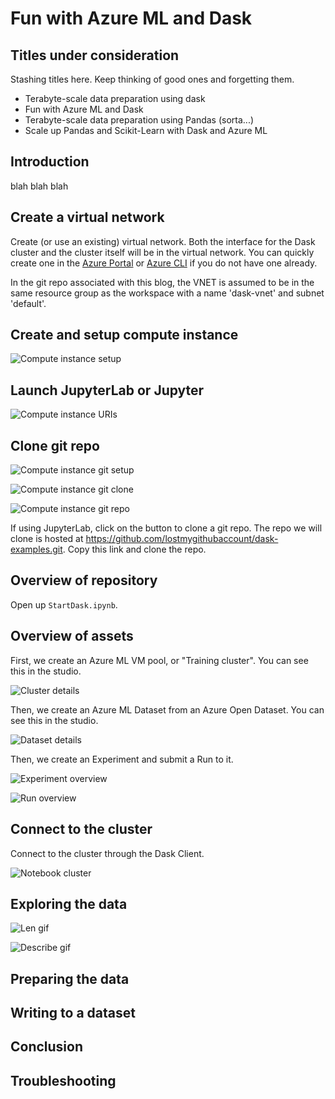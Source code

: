 # Fun with Azure ML and Dask 

## Titles under consideration

Stashing titles here. Keep thinking of good ones and forgetting them. 

* Terabyte-scale data preparation using dask
* Fun with Azure ML and Dask
* Terabyte-scale data preparation using Pandas (sorta...)
* Scale up Pandas and Scikit-Learn with Dask and Azure ML

## Introduction

blah blah blah


## Create a virtual network 

Create (or use an existing) virtual network. Both the interface for the Dask cluster and the cluster itself will be in the virtual network. You can quickly create one in the [Azure Portal](https://docs.microsoft.com/en-us/azure/virtual-network/quick-create-portal) or [Azure CLI](https://docs.microsoft.com/en-us/azure/virtual-network/quick-create-cli) if you do not have one already.

In the git repo associated with this blog, the VNET is assumed to be in the same resource group as the workspace with a name 'dask-vnet' and subnet 'default'. 

## Create and setup compute instance 

![Compute instance setup](media/ci-setup.png)

## Launch JupyterLab or Jupyter

![Compute instance URIs](media/ci-jupyterlab.png)

## Clone git repo

![Compute instance git setup](media/ci-git-clone.png)

![Compute instance git clone](media/ci-git-setup.png)

![Compute instance git repo](media/ci-git-repo.png)

If using JupyterLab, click on the button to clone a git repo. The repo we will clone is hosted at https://github.com/lostmygithubaccount/dask-examples.git. Copy this link and clone the repo. 

## Overview of repository 

Open up `StartDask.ipynb`. 

## Overview of assets 

First, we create an Azure ML VM pool, or "Training cluster". You can see this in the studio.

![Cluster details](media/cluster-details.png)

Then, we create an Azure ML Dataset from an Azure Open Dataset. You can see this in the studio. 

![Dataset details](media/dataset-details.png)

Then, we create an Experiment and submit a Run to it. 

![Experiment overview](media/exp-overview.png)

![Run overview](media/run-overview.png)

## Connect to the cluster

Connect to the cluster through the Dask Client. 

![Notebook cluster](media/notebook0.png)

## Exploring the data

![Len gif](media/len.gif)

![Describe gif](media/describe.gif)


## Preparing the data 

## Writing to a dataset 

## Conclusion 

## Troubleshooting 
